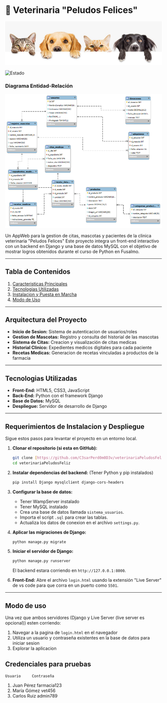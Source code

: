 # 🐾 Veterinaria "Peludos Felices"

![Encabezado](img/headerREADME.jpg) 

![Estado](https://img.shields.io/badge/estado-en%20desarrollo-green.svg)

### Diagrama Entidad-Relación

![Diagrama de la Base de Datos](DB/diagramaEER.png)

Un AppWeb para la gestion de citas, mascotas y pacientes de la clinica veterinaria "Peludos Felices" Este proyecto integra un front-end interactivo con un backend en Django y una base de datos MySQL con el objetivo de mostrar logros obtenidos durante el curso de Python en Fusalmo.

---

##  Tabla de Contenidos
1. [Caracteristicas Principales](#-características-principales)
2. [Tecnologias Utilizadas](#-tecnologías-utilizadas)
3. [Instalacion y Puesta en Marcha](#-instalación-y-puesta-en-marcha)
4. [Modo de Uso](#-modo-de-uso)

---

##  Arquitectura del Proyecto
* **Inicio de Sesion:** Sistema de autenticacion de usuarios/roles
* **Gestion de Mascotas:** Registro y consulta del historial de las mascotas
* **Sistema de Citas:** Creacion y visualización de citas medicas
* **Historial Clinico:** Expedientes medicos digitales para cada paciente
* **Recetas Medicas:** Generacion de recetas vinculadas a productos de la farmacia

---

##  Tecnologias Utilizadas
* **Front-End:** HTML5, CSS3, JavaScript
* **Back-End:** Python con el framework Django
* **Base de Datos:** MySQL
* **Despliegue:** Servidor de desarrollo de Django



---

##  Requerimientos de Instalacion y Despliegue 

Sigue estos pasos para levantar el proyecto en un entorno local.

1.  **Clonar el repositorio (si esta en GitHub):**
    ```bash
    git clone [https://github.com/C3sarPerd0m0D3v/veterinariaPeludosFeliz](https://github.com/C3sarPerd0m0D3v/veterinariaPeludosFeliz)
    cd veterinariaPeludosFeliz
    ```

2.  **Instalar dependencias del backend:**
    (Tener Python y pip instalados)
    ```bash
    pip install Django mysqlclient django-cors-headers
    ```

3.  **Configurar la base de datos:**
    * Tener WampServer instalado
    * Tener MySQL instalado
    * Crea una base de datos llamada `sistema_usuarios`.
    * Importa el script `.sql` para crear las tablas.
    * Actualiza los datos de conexion en el archivo `settings.py`.

4.  **Aplicar las migraciones de Django:**
    ```bash
    python manage.py migrate
    ```

5.  **Iniciar el servidor de Django:**
    ```bash
    python manage.py runserver
    ```
    El backend estara corriendo en `http://127.0.0.1:8000`.

6.  **Front-End:**
    Abre el archivo `login.html` usando la extensión "Live Server" de vs code para que corra en un puerto como `5501`.

---

##  Modo de uso

Una vez que ambos servidores (Django y Live Server (live server es opcional)) esten corriendo:
1.  Navegar a la pagina de `login.html` en el navegador
2.  Utiliza un usuario y contraseña existentes en la base de datos para iniciar sesion
3.  Explorar la aplicacion

## Credenciales para pruebas 
 
    Usuario		Contraseña
1. Juan Pérez	farmacia123	
2. María Gómez 	vet456
3. Carlos Ruiz	admin789
